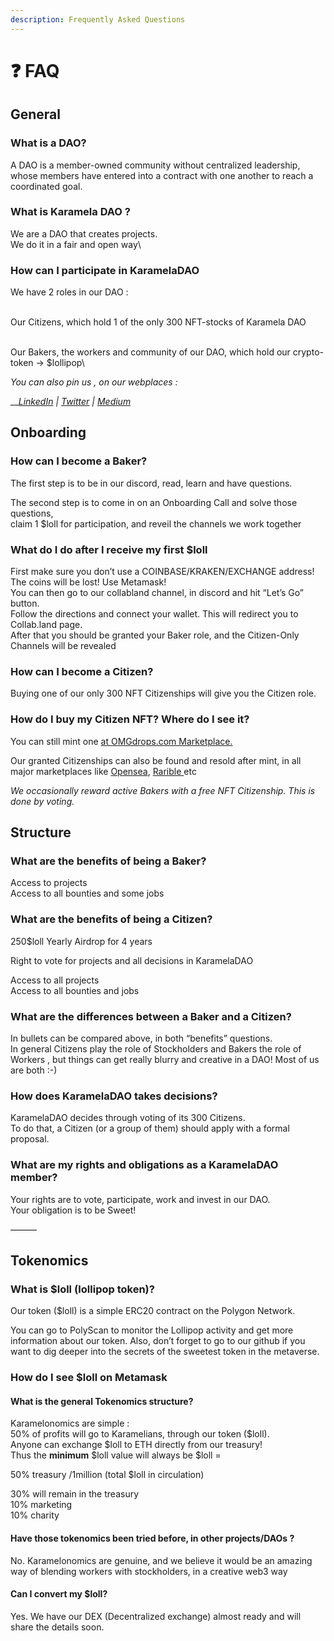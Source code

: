 ```yaml
---
description: Frequently Asked Questions
---
```


# ❓ FAQ

## General <a href="#_kgxto59o2u33" id="_kgxto59o2u33"></a>

### **What is a DAO?** <a href="#_276a7msbiqhv" id="_276a7msbiqhv"></a>

A DAO is a member-owned community without centralized leadership, whose members have entered into a contract with one another to reach a coordinated goal.

### **What is Karamela DAO ?** <a href="#_5cu8ag3optkf" id="_5cu8ag3optkf"></a>

We are a DAO that creates projects.\
We do it in a fair and open way\


### **How can I participate in KaramelaDAO** <a href="#_m4x0em8zib3u" id="_m4x0em8zib3u"></a>

We have 2 roles in our DAO :

\
Our Citizens, which hold 1 of the only 300 NFT-stocks of Karamela DAO

\
Our Bakers, the workers and community of our DAO, which hold our crypto-token -> $lollipop\


_You can also pin us , on our webplaces :_

__[_LinkedIn_](https://www.linkedin.com/mwlite/company/karameladao) _|_ [_Twitter_](https://twitter.com/karameladao) _|_ [_Medium_](https://mirror.xyz/karameladao.eth)

## Onboarding <a href="#_5lp0ulfan5ep" id="_5lp0ulfan5ep"></a>

### **How can I become a Baker?** <a href="#_stwxvvudx46b" id="_stwxvvudx46b"></a>

The first step is to be in our discord, read, learn and have questions.

The second step is to come in on an Onboarding Call and solve those questions,\
claim 1 $loll for participation, and reveil the channels we work together

### **What do I do after I receive my first $loll** <a href="#_z388gzwv900j" id="_z388gzwv900j"></a>

First make sure you don’t use a COINBASE/KRAKEN/EXCHANGE address! The coins will be lost! Use Metamask!\
You can then go to our collabland channel, in discord and hit “Let’s Go” button.\
Follow the directions and connect your wallet. This will redirect you to Collab.land page.\
After that you should be granted your Baker role, and the Citizen-Only Channels will be revealed

### **How can I become a Citizen?** <a href="#_si3w2ef566yd" id="_si3w2ef566yd"></a>

Buying one of our only 300 NFT Citizenships will give you the Citizen role.

### **How do I buy my Citizen NFT? Where do I see it?**

You can still mint one [at OMGdrops.com Marketplace.](https://omgdrops.com/karameladao/karameladao-nft-citizenship-first-builders\_XnrLpELhoy/)

Our granted Citizenships can also be found and resold after mint, in all major marketplaces like [Opensea](https://opensea.io/collection/omgdrops-v2?search%5Bquery%5D=karamela\&search%5BsortAscending%5D=true\&search%5BsortBy%5D=PRICE), [Rarible ](https://rarible.com/collection/0xf649802fb1c3b4ccea7468c3473915b09741b0e6/items)etc

_We occasionally reward active Bakers with a free NFT Citizenship. This is done by voting._

## Structure <a href="#_8c0ep6ibh91y" id="_8c0ep6ibh91y"></a>

### **What are the benefits of being a Baker?** <a href="#_x4cogxdtrtdp" id="_x4cogxdtrtdp"></a>

Access to projects\
Access to all bounties and some jobs

### **What are the benefits of being a Citizen?** <a href="#_nfj13s15f9ly" id="_nfj13s15f9ly"></a>

250$loll Yearly Airdrop for 4 years

Right to vote for projects and all decisions in KaramelaDAO

Access to all projects\
Access to all bounties and jobs

### **What are the differences between a Baker and a Citizen?** <a href="#_1bkmjt3p88q3" id="_1bkmjt3p88q3"></a>

In bullets can be compared above, in both “benefits” questions.\
In general Citizens play the role of Stockholders and Bakers the role of Workers , but things can get really blurry and creative in a DAO! Most of us are both :-)

### **How does KaramelaDAO takes decisions?** <a href="#_o8uo1q1z08cw" id="_o8uo1q1z08cw"></a>

KaramelaDAO decides through voting of its 300 Citizens.\
To do that, a Citizen (or a group of them) should apply with a formal proposal.

### **What are my rights and obligations as a KaramelaDAO member?** <a href="#_lb7v1sgdgibm" id="_lb7v1sgdgibm"></a>

Your rights are to vote, participate, work and invest in our DAO.\
Your obligation is to be Sweet!

———

## Tokenomics <a href="#_kyfj1d87x5hi" id="_kyfj1d87x5hi"></a>

### **What is $loll (lollipop token)?** <a href="#_6g5ca5sl0jhn" id="_6g5ca5sl0jhn"></a>

Our token ($loll) is a simple ERC20 contract on the Polygon Network.

You can go to PolyScan to monitor the Lollipop activity and get more information about our token. Also, don’t forget to go to our github if you want to dig deeper into the secrets of the sweetest token in the metaverse.

### **How do I see $loll on Metamask** <a href="#_9eb5j2welvvv" id="_9eb5j2welvvv"></a>

#### **What is the general Tokenomics structure?** <a href="#_ta7x90xdhx0" id="_ta7x90xdhx0"></a>

Karamelonomics are simple :\
50% of profits will go to Karamelians, through our token ($loll).\
Anyone can exchange $loll to ETH directly from our treasury!\
Thus the **minimum** $loll value will always be $loll =

50% treasury /1million (total $loll in circulation)

30% will remain in the treasury\
10% marketing\
10% charity

#### **Have those tokenomics been tried before, in other projects/DAOs ?** <a href="#_vsab5qrr1oe0" id="_vsab5qrr1oe0"></a>

No. Karamelonomics are genuine, and we believe it would be an amazing way of blending workers with stockholders, in a creative web3 way

#### **Can I convert my $loll?** <a href="#_z93rko1i4apk" id="_z93rko1i4apk"></a>

Yes. We have our DEX (Decentralized exchange) almost ready and will share the details soon.

#### &#x20;<a href="#_21319yhhuklh" id="_21319yhhuklh"></a>
